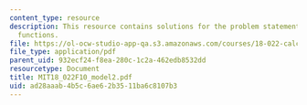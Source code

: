```yaml
---
content_type: resource
description: This resource contains solutions for the problem statements related to
  functions.
file: https://ol-ocw-studio-app-qa.s3.amazonaws.com/courses/18-022-calculus-of-several-variables-fall-2010/ad28aaab4b5c6ae62b3511ba6c8107b3_MIT18_022F10_model2.pdf
file_type: application/pdf
parent_uid: 932ecf24-f8ea-280c-1c2a-462edb8532dd
resourcetype: Document
title: MIT18_022F10_model2.pdf
uid: ad28aaab-4b5c-6ae6-2b35-11ba6c8107b3
---
```

